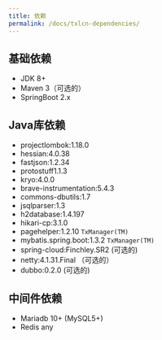 ```yaml
---
title: 依赖
permalink: /docs/txlcn-dependencies/
---
```


## 基础依赖
* JDK 8+
* Maven 3（可选的）
* SpringBoot 2.x

## Java库依赖
* projectlombok:1.18.0
* hessian:4.0.38
* fastjson:1.2.34
* protostuff1.1.3
* kryo:4.0.0
* brave-instrumentation:5.4.3
* commons-dbutils:1.7
* jsqlparser:1.3
* h2database:1.4.197
* hikari-cp:3.1.0
* pagehelper:1.2.10 `TxManager(TM)`
* mybatis.spring.boot:1.3.2 `TxManager(TM)`
* spring-cloud:Finchley.SR2 (可选的)
* netty:4.1.31.Final （可选的）
* dubbo:0.2.0 (可选的)


## 中间件依赖
* Mariadb 10+ (MySQL5+)
* Redis any

